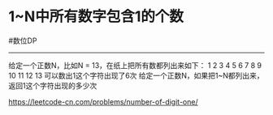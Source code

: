 # 1~N中所有数字包含1的个数


#数位DP


---
给定一个正数N，比如N = 13，在纸上把所有数都列出来如下：
1 2 3 4 5 6 7 8 9 10 11 12 13
可以数出1这个字符出现了6次
给定一个正数N，如果把1~N都列出来，
返回1这个字符出现的多少次


https://leetcode-cn.com/problems/number-of-digit-one/




